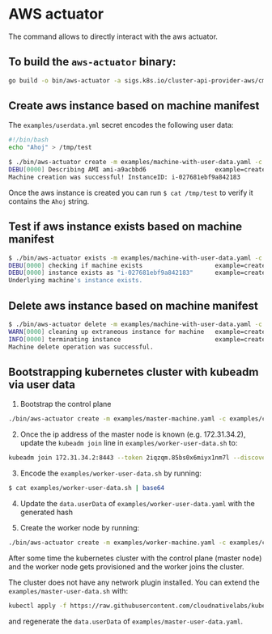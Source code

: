 # AWS actuator

The command allows to directly interact with the aws actuator.

## To build the `aws-actuator` binary:

```sh
go build -o bin/aws-actuator -a sigs.k8s.io/cluster-api-provider-aws/cmd/aws-actuator
```

## Create aws instance based on machine manifest

The `examples/userdata.yml` secret encodes the following user data:
```sh
#!/bin/bash
echo "Ahoj" > /tmp/test
```

```sh
$ ./bin/aws-actuator create -m examples/machine-with-user-data.yaml -c examples/cluster.yaml -u examples/userdata.yml
DEBU[0000] Describing AMI ami-a9acbbd6                   example=create-machine machine=test/aws-actuator-testing-machine
Machine creation was successful! InstanceID: i-027681ebf9a842183
```

Once the aws instance is created you can run `$ cat /tmp/test` to verify it contains the `Ahoj` string.

## Test if aws instance exists based on machine manifest

```sh
$ ./bin/aws-actuator exists -m examples/machine-with-user-data.yaml -c examples/cluster.yaml
DEBU[0000] checking if machine exists                    example=create-machine machine=test/aws-actuator-testing-machine
DEBU[0000] instance exists as "i-027681ebf9a842183"      example=create-machine machine=test/aws-actuator-testing-machine
Underlying machine's instance exists.
```

## Delete aws instance based on machine manifest

```sh
$ ./bin/aws-actuator delete -m examples/machine-with-user-data.yaml -c examples/cluster.yaml
WARN[0000] cleaning up extraneous instance for machine   example=create-machine instanceID=i-027681ebf9a842183 launchTime="2018-08-18 15:50:54 +0000 UTC" machine=test/aws-actuator-testing-machine state=running
INFO[0000] terminating instance                          example=create-machine instanceID=i-027681ebf9a842183 machine=test/aws-actuator-testing-machine
Machine delete operation was successful.
```

## Bootstrapping kubernetes cluster with kubeadm via user data

1. Bootstrap the control plane

```sh
./bin/aws-actuator create -m examples/master-machine.yaml -c examples/cluster.yaml -u examples/master-userdata.yaml
```

2. Once the ip address of the master node is known (e.g. 172.31.34.2), update the `kubeadm join` line in `examples/worker-user-data.sh` to:
```sh
kubeadm join 172.31.34.2:8443 --token 2iqzqm.85bs0x6miyx1nm7l --discovery-token-unsafe-skip-ca-verification
```

3. Encode the `examples/worker-user-data.sh` by running:

```sh
$ cat examples/worker-user-data.sh | base64
```

4. Update the `data.userData` of `examples/worker-user-data.yaml` with the generated hash

5. Create the worker node by running:

```sh
./bin/aws-actuator create -m examples/worker-machine.yaml -c examples/cluster.yaml -u examples/worker-userdata.yaml
```

After some time the kubernetes cluster with the control plane (master node) and the worker node gets provisioned
and the worker joins the cluster.

The cluster does not have any network plugin installed. You can extend the `examples/master-user-data.sh` with:

```sh
kubectl apply -f https://raw.githubusercontent.com/cloudnativelabs/kube-router/master/daemonset/kubeadm-kuberouter.yaml --kubeconfig /etc/kubernetes/admin.conf
```

and regenerate the `data.userData` of `examples/master-user-data.yaml`.
